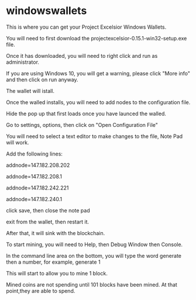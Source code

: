# windowswallets

This is where you can get your Project Excelsior Windows Wallets. 



You will need to first download the projectexcelsior-0.15.1-win32-setup.exe file.



Once it has downloaded, you will need to right click and run as administrator. 



If you are using Windows 10, you will get a warning, please click "More info" and then click on run anyway.



The wallet will istall. 



Once the walled installs, you will need to add nodes to the configuration file.



Hide the pop up that first loads once you have launced the walled.



Go to settings, options, then click on "Open Configuration File"



You will need to select a text editor to make changes to the file, Note Pad will work. 


Add the following lines:


addnode=147.182.208.202


addnode=147.182.208.1


addnode=147.182.242.221


addnode=147.182.240.1


click save, then close the note pad


exit from the wallet, then restart it. 


After that, it will sink with the blockchain.


To start mining, you will need to Help, then Debug Window then Console.


In the command line area on the bottom, you will type the word generate then a number, for example, generate 1


This will start to allow you to mine 1 block. 


Mined coins are not spending until 101 blocks have been mined. At that point,they are able to spend. 
